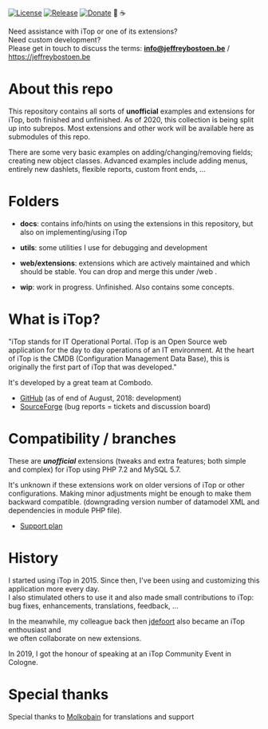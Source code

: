 
[![License](https://img.shields.io/github/license/jbostoen/iTop-custom-extensions)](https://github.com/jbostoen/iTop-custom-extensions/blob/master/license.md)
[![Release](https://img.shields.io/github/release/jbostoen/iTop-custom-extensions)](https://github.com/jbostoen/iTop-custom-extensions/releases)
[![Donate](https://img.shields.io/badge/Donate-PayPal-green.svg)](https://www.paypal.me/jbostoen)
🍻 ☕


Need assistance with iTop or one of its extensions?  
Need custom development?  
Please get in touch to discuss the terms: **info@jeffreybostoen.be** / https://jeffreybostoen.be

# About this repo

This repository contains all sorts of **unofficial** examples and extensions for iTop, both finished and unfinished.
As of 2020, this collection is being split up into subrepos. Most extensions and other work will be available here as submodules of this repo.

There are some very basic examples on adding/changing/removing fields; creating new object classes. 
Advanced examples include adding menus, entirely new dashlets, flexible reports, custom front ends, ...

# Folders
* **docs**: contains info/hints on using the extensions in this repository, but also on implementing/using iTop
* **utils**: some utilities I use for debugging and development
* **web/extensions**: extensions which are actively maintained and which should be stable. You can drop and merge this under <iTop folder>/web .

* **wip**: work in progress. Unfinished. Also contains some concepts.

# What is iTop?
"iTop stands for IT Operational Portal. iTop is an Open Source web application for the day to day operations of an IT environment. At the heart of iTop is the CMDB (Configuration Management Data Base), this is originally the first part of iTop that was developed." 

It's developed by a great team at Combodo.
* [GitHub](https://github.com/Combodo/iTop) (as of end of August, 2018: development)
* [SourceForge](https://sourceforge.net/p/itop/discussion/) (bug reports = tickets and discussion board)


# Compatibility / branches
These are ***unofficial*** extensions (tweaks and extra features; both simple and complex) for iTop using PHP 7.2 and MySQL 5.7.

It's unknown if these extensions work on older versions of iTop or other configurations.
Making minor adjustments might be enough to make them backward compatible. (downgrading version number of datamodel XML and dependencies in module PHP file).

* [Support plan](https://github.com/jbostoen/iTop-custom-extensions/blob/master/docs/support%20plan.md)


# History

I started using iTop in 2015. Since then, I've been using and customizing this application more every day.  
I also stimulated others to use it and also made small contributions to iTop: bug fixes, enhancements, translations, feedback, ...

In the meanwhile, my colleague back then [jdefoort](https://github.com/jdefoort) also became an iTop enthousiast and  
we often collaborate on new extensions.

In 2019, I got the honour of speaking at an iTop Community Event in Cologne.


# Special thanks
Special thanks to [Molkobain](https://github.com/Molkobain) for translations and support

